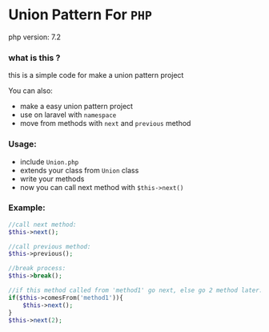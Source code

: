 # Union Pattern For ```PHP```
php version: 7.2

### what is this ?
this is a simple code for make a union pattern project 



You can also:
  - make a easy union pattern project
  - use on laravel with ```namespace```
  - move from methods with ```next``` and ```previous``` method

### Usage:
  - include ```Union.php```
  - extends your class from ```Union``` class
  - write your methods
  - now you can call next method with ```$this->next()```

### Example:
``` php
//call next method:
$this->next();
```

``` php
//call previous method:
$this->previous();
```

``` php
//break process:
$this->break();
```

``` php
//if this method called from 'method1' go next, else go 2 method later:
if($this->comesFrom('method1')){
    $this->next();
}
$this->next(2);
```

